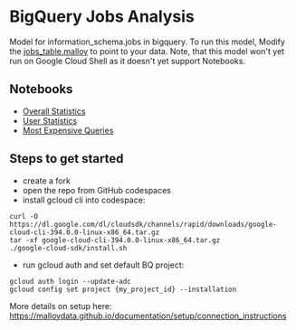 # BigQuery Jobs Analysis
Model for information_schema.jobs in bigquery.  To run this model, Modify the [jobs_table.malloy](jobs_table.malloy) to point to your data.  Note, that this model won't yet run on Google Cloud Shell as it doesn't yet support Notebooks.

## Notebooks
* [Overall Statistics](overall.malloynb)
* [User Statistics](by_user.malloynb)
* [Most Expensive Queries](most_expensive.malloynb)


## Steps to get started
- create a fork
- open the repo from GitHub codespaces
- install gcloud cli into codespace:
```
curl -O https://dl.google.com/dl/cloudsdk/channels/rapid/downloads/google-cloud-cli-394.0.0-linux-x86_64.tar.gz
tar -xf google-cloud-cli-394.0.0-linux-x86_64.tar.gz
./google-cloud-sdk/install.sh
```

- run gcloud auth and set default BQ project:
```
gcloud auth login --update-adc
gcloud config set project {my_project_id} --installation
```
More details on setup here: https://malloydata.github.io/documentation/setup/connection_instructions